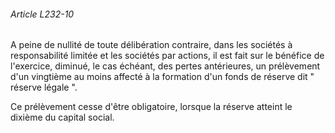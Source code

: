 ###### Article L232-10

A peine de nullité de toute délibération contraire, dans les sociétés à responsabilité limitée et les sociétés par actions, il est fait sur le bénéfice de l'exercice, diminué, le cas échéant, des pertes antérieures, un prélèvement d'un vingtième au moins affecté à la formation d'un fonds de réserve dit " réserve légale ".

Ce prélèvement cesse d'être obligatoire, lorsque la réserve atteint le dixième du capital social.

